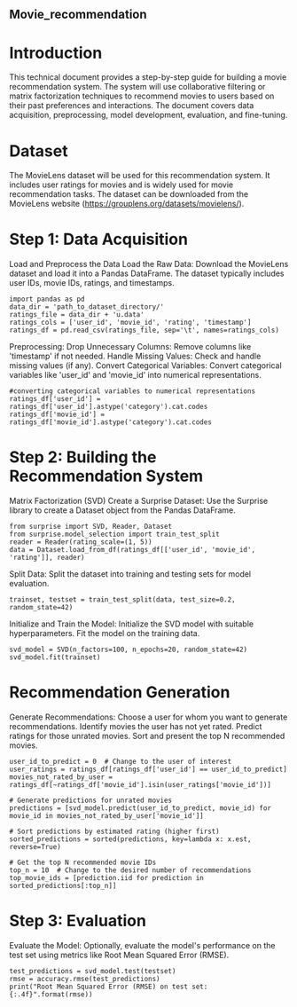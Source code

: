 ## Movie_recommendation

# Introduction
This technical document provides a step-by-step guide for building a movie recommendation system. The system will use collaborative filtering or matrix factorization techniques to recommend movies to users based on their past preferences and interactions. The document covers data acquisition, preprocessing, model development, evaluation, and fine-tuning.

# Dataset
The MovieLens dataset will be used for this recommendation system. It includes user ratings for movies and is widely used for movie recommendation tasks. The dataset can be downloaded from the MovieLens website (https://grouplens.org/datasets/movielens/).

# Step 1: Data Acquisition
Load and Preprocess the Data
Load the Raw Data: Download the MovieLens dataset and load it into a Pandas DataFrame. The dataset typically includes user IDs, movie IDs, ratings, and timestamps.
```shell
import pandas as pd
data_dir = 'path_to_dataset_directory/'
ratings_file = data_dir + 'u.data'
ratings_cols = ['user_id', 'movie_id', 'rating', 'timestamp']
ratings_df = pd.read_csv(ratings_file, sep='\t', names=ratings_cols)
```

Preprocessing:
Drop Unnecessary Columns: Remove columns like 'timestamp' if not needed.
Handle Missing Values: Check and handle missing values (if any).
Convert Categorical Variables: Convert categorical variables like 'user_id' and 'movie_id' into numerical representations.

```shell
#converting categorical variables to numerical representations
ratings_df['user_id'] = ratings_df['user_id'].astype('category').cat.codes
ratings_df['movie_id'] = ratings_df['movie_id'].astype('category').cat.codes
```

# Step 2: Building the Recommendation System
Matrix Factorization (SVD)
Create a Surprise Dataset:
Use the Surprise library to create a Dataset object from the Pandas DataFrame.

```shell
from surprise import SVD, Reader, Dataset
from surprise.model_selection import train_test_split
reader = Reader(rating_scale=(1, 5))  
data = Dataset.load_from_df(ratings_df[['user_id', 'movie_id', 'rating']], reader)
```

Split Data:
Split the dataset into training and testing sets for model evaluation.
```shell
trainset, testset = train_test_split(data, test_size=0.2, random_state=42)
```

Initialize and Train the Model:
Initialize the SVD model with suitable hyperparameters.
Fit the model on the training data.
```shell
svd_model = SVD(n_factors=100, n_epochs=20, random_state=42)
svd_model.fit(trainset)
```

# Recommendation Generation
Generate Recommendations:
Choose a user for whom you want to generate recommendations.
Identify movies the user has not yet rated.
Predict ratings for those unrated movies.
Sort and present the top N recommended movies.

```shell
user_id_to_predict = 0  # Change to the user of interest
user_ratings = ratings_df[ratings_df['user_id'] == user_id_to_predict]
movies_not_rated_by_user = ratings_df[~ratings_df['movie_id'].isin(user_ratings['movie_id'])]

# Generate predictions for unrated movies
predictions = [svd_model.predict(user_id_to_predict, movie_id) for movie_id in movies_not_rated_by_user['movie_id']]

# Sort predictions by estimated rating (higher first)
sorted_predictions = sorted(predictions, key=lambda x: x.est, reverse=True)

# Get the top N recommended movie IDs
top_n = 10  # Change to the desired number of recommendations
top_movie_ids = [prediction.iid for prediction in sorted_predictions[:top_n]]
```

# Step 3: Evaluation
Evaluate the Model:
Optionally, evaluate the model's performance on the test set using metrics like Root Mean Squared Error (RMSE).

```shell
test_predictions = svd_model.test(testset)
rmse = accuracy.rmse(test_predictions)
print("Root Mean Squared Error (RMSE) on test set: {:.4f}".format(rmse))
```

